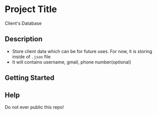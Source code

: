 # Project Title

Client's Database

## Description

- Store client data which can be for future uses. For now, it is storing inside of `.json` file
- It will contains username, gmail, phone number(optional)

## Getting Started

## Help

Do not ever public this repo!
